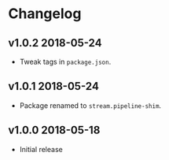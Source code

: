 # Changelog

## v1.0.2 2018-05-24

* Tweak tags in `package.json`.

## v1.0.1 2018-05-24

* Package renamed to `stream.pipeline-shim`.

## v1.0.0 2018-05-18

* Initial release
